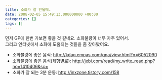 ```yaml
---
title: 소화가 잘 안될때.
date: 2008-02-05 15:49:13.000000000 +00:00
categories: []
tags: []
---
```

<p>먼저 GP에 한번 가보면 좋을 것 같네요. 소화불량이 너무 자주 있어서.<br />
그리고 인터넷에서 소화에 도움되는 것들을 좀 찾아봤어요.</p>
<ul>
<li>소화불량에 좋은 음식: <a href="http://kdaq.empas.com/qna/view.html?n=6052090">http://kdaq.empas.com/qna/view.html?n=6052090</a></li>
<li>소화불량에 좋은 음식(체형별로): <a href="http://jebi.com/read/my_write_read.php?no=1410406&amp;sc=">http://jebi.com/read/my_write_read.php?no=1410406&amp;sc=</a></li>
<li>소화가 잘 되는 3분 운동: <a href="http://inxzone.tistory.com/158">http://inxzone.tistory.com/158</a></li>
</ul>
